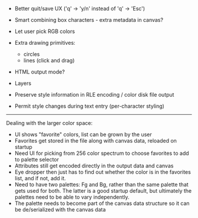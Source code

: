 
- Better quit/save UX ('q' -> 'y/n' instead of 'q' -> 'Esc')

- Smart combining box characters - extra metadata in canvas?

- Let user pick RGB colors

- Extra drawing primitives:
  - circles
  - lines (click and drag)

- HTML output mode?

- Layers

- Preserve style information in RLE encoding / color disk file output

- Permit style changes during text entry (per-character styling)

-----------------------------------------------------------------
Dealing with the larger color space:

- UI shows "favorite" colors, list can be grown by the user
- Favorites get stored in the file along with canvas data, reloaded on
  startup
- Need UI for picking from 256 color spectrum to choose favorites to add
  to palette selector
- Attributes still get encoded directly in the output data and canvas
- Eye dropper then just has to find out whether the color is in the
  favorites list, and if not, add it.
- Need to have two palettes: Fg and Bg, rather than the same palette
  that gets used for both. The latter is a good startup default, but
  ultimately the palettes need to be able to vary independently.
- The palette needs to become part of the canvas data structure so it
  can be de/serialized with the canvas data
